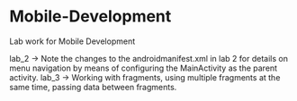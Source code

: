 # Mobile-Development
Lab work for Mobile Development


lab_2 -> Note the changes to the androidmanifest.xml in lab 2 for details on menu navigation by means of configuring the MainActivity as the parent activity.
lab_3 -> Working with fragments, using multiple fragments at the same time, passing data between fragments.
